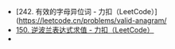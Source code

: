 - [242. 有效的字母异位词 - 力扣（LeetCode）](https://leetcode.cn/problems/valid-anagram/
- [150. 逆波兰表达式求值 - 力扣（LeetCode）](https://leetcode.cn/problems/evaluate-reverse-polish-notation/description/)
- 